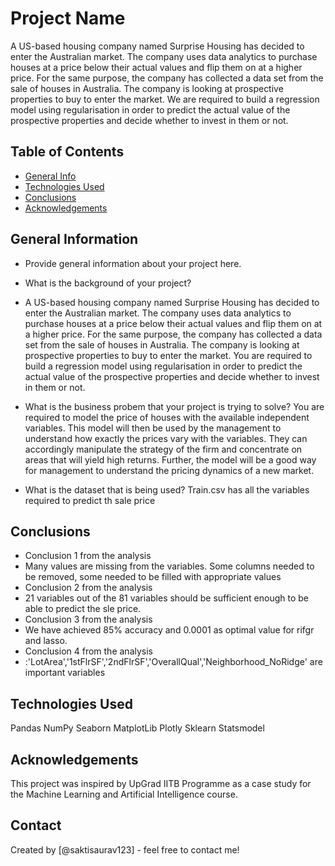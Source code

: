 # Project Name
A US-based housing company named Surprise Housing has decided to enter the Australian market. The company uses data analytics to purchase houses at a price below their actual values and flip them on at a higher price. For the same purpose, the company has collected a data set from the sale of houses in Australia.
The company is looking at prospective properties to buy to enter the market. We are required to build a regression model using regularisation in order to predict the actual value of the prospective properties and decide whether to invest in them or not.


## Table of Contents
* [General Info](#general-information)
* [Technologies Used](#technologies-used)
* [Conclusions](#conclusions)
* [Acknowledgements](#acknowledgements)

## General Information
- Provide general information about your project here.
- What is the background of your project?
- A US-based housing company named Surprise Housing has decided to enter the Australian market. The company uses data analytics to purchase houses at a price below their actual values and flip them on at a higher price. For the same purpose, the company has collected a data set from the sale of houses in Australia. The company is looking at prospective properties to buy to enter the market. You are required to build a regression model using regularisation in order to predict the actual value of the prospective properties and decide whether to invest in them or not.

- What is the business probem that your project is trying to solve?
You are required to model the price of houses with the available independent variables. This model will then be used by the management to understand how exactly the prices vary with the variables. They can accordingly manipulate the strategy of the firm and concentrate on areas that will yield high returns. Further, the model will be a good way for management to understand the pricing dynamics of a new market.

- What is the dataset that is being used?
Train.csv has all the variables required to predict th sale price

## Conclusions
- Conclusion 1 from the analysis
- Many values are missing from the variables. Some columns needed to be removed, some needed to be filled with appropriate values 
- Conclusion 2 from the analysis
- 21 variables out of the 81 variables should be sufficient enough to be able to predict the sle price.
- Conclusion 3 from the analysis
- We have achieved 85% accuracy and 0.0001 as optimal value for rifgr and lasso.
- Conclusion 4 from the analysis
- :'LotArea','1stFlrSF','2ndFlrSF','OverallQual','Neighborhood_NoRidge' are important variables


## Technologies Used
Pandas
NumPy
Seaborn
MatplotLib
Plotly
Sklearn
Statsmodel

## Acknowledgements
This project was inspired by UpGrad IITB Programme as a case study for the Machine Learning and Artificial Intelligence course.

## Contact
Created by [@saktisaurav123] - feel free to contact me!
